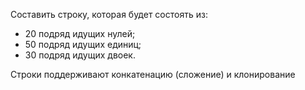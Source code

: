 Составить строку, которая будет состоять из:
- 20 подряд идущих нулей;
- 50 подряд идущих единиц;
- 30 подряд идущих двоек.

<div class="hint">
  Строки поддерживают конкатенацию (сложение) и клонирование
</div>
